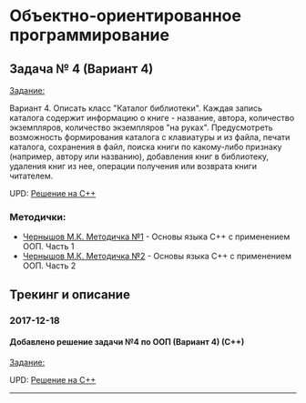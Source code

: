 # Объектно-ориентированное программирование

## Задача № 4 (Вариант 4)

[Задание:](./OOP/lab04z/%D0%97%D0%B0%D0%B4%D0%B0%D0%BD%D0%B8%D0%B5.txt)

Вариант 4. Описать класс "Каталог библиотеки". Каждая запись каталога содержит информацию о книге - название, автора, количество экземпляров, количество экземпляров "на руках". Предусмотреть возможность формирования каталога с клавиатуры и из файла, печати каталога, сохранения в файл, поиска книги по какому-либо признаку (например, автору или названию), добавления книг в библиотеку, удаления книг из нее, операции получения или возврата книги читателем.

UPD: [Решение на С++](./OOP/lab04z/c%2B%2B/)

### Методички:
- [Чернышов М.К. Методичка №1](https://cloud.mail.ru/public/MHuZ/KoQVWrJGw) - Основы языка C++ с применением ООП. Часть 1
- [Чернышов М.К. Методичка №2](https://cloud.mail.ru/public/4oma/9qFewBLvP) - Основы языка C++ с применением ООП. Часть 2

## Трекинг и описание


### 2017-12-18
#### Добавлено решение задачи №4 по ООП (Вариант 4) (С++)
[Задание:](./OOP/lab04z/%D0%97%D0%B0%D0%B4%D0%B0%D0%BD%D0%B8%D0%B5.txt)

UPD: [Решение на С++](./OOP/lab04z/c%2B%2B/)

-------
